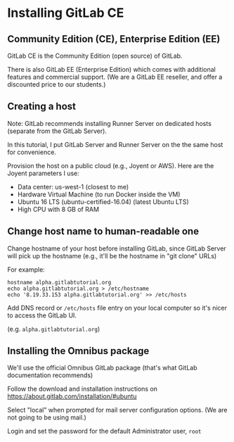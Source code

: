 # Installing GitLab CE

## Community Edition (CE), Enterprise Edition (EE)

GitLab CE is the Community Edition (open source) of GitLab.

There is also GitLab EE (Enterprise Edition) which comes with additional
features and commercial support. (We are a GitLab EE reseller, and offer
a discounted price to our students.)


## Creating a host

Note: GitLab recommends installing Runner Server on dedicated hosts (separate from the GitLab Server).

In this tutorial, I put GitLab Server and Runner Server on the the same host for convenience.

Provision the host on a public cloud (e.g., Joyent or AWS).  Here are the Joyent parameters I use:

- Data center: us-west-1 (closest to me)
- Hardware Virtual Machine (to run Docker inside the VM)
- Ubuntu 16 LTS (ubuntu-certified-16.04) (latest Ubuntu LTS)
- High CPU with 8 GB of RAM


## Change host name to human-readable one

Change hostname of your host before installing GitLab, since GitLab Server
will pick up the hostname (e.g., it'll be the hostname in "git clone"
URLs)

For example:

```
hostname alpha.gitlabtutorial.org
echo alpha.gitlabtutorial.org > /etc/hostname
echo '8.19.33.153 alpha.gitlabtutorial.org' >> /etc/hosts
```

Add DNS record or `/etc/hosts` file entry on your local computer so it's nicer to access the GitLab UI.

(e.g. `alpha.gitlabtutorial.org`) 


## Installing the Omnibus package

We'll use the official Omnibus GitLab package (that's what GitLab documentation recommends)

Follow the download and installation instructions on https://about.gitlab.com/installation/#ubuntu

Select "local" when prompted for mail server configuration options. (We are not going to be using mail.)

Login and set the password for the default Administrator user, `root`
